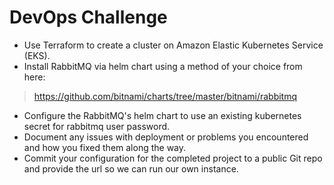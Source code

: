 # DevOps Challenge
- Use Terraform to create a cluster on Amazon Elastic Kubernetes Service (EKS). 
- Install RabbitMQ via helm chart using a method of your choice from here:
> https://github.com/bitnami/charts/tree/master/bitnami/rabbitmq
- Configure the RabbitMQ's helm chart to use an existing kubernetes secret for rabbitmq user password.
- Document any issues with deployment or problems you encountered and how you fixed them along the way.
- Commit your configuration for the completed project to a public Git repo and provide the url so we can run our own instance.
